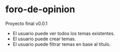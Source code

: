 # foro-de-opinion
Proyecto final 
v0.0.1
- El usuario puede ver todos los temas existentes.
- El usuario puede crear temas.
- El usuario puede filtrar temas en base al título.
